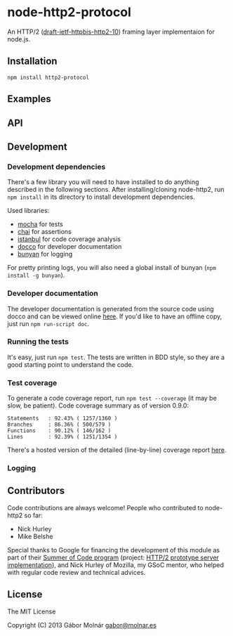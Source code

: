 node-http2-protocol
===================

An HTTP/2 ([draft-ietf-httpbis-http2-10](http://tools.ietf.org/html/draft-ietf-httpbis-http2-10))
framing layer implementaion for node.js.

Installation
------------

```
npm install http2-protocol
```

Examples
--------

API
---

Development
-----------

### Development dependencies ###

There's a few library you will need to have installed to do anything described in the following
sections. After installing/cloning node-http2, run `npm install` in its directory to install
development dependencies.

Used libraries:

* [mocha](http://visionmedia.github.io/mocha/) for tests
* [chai](http://chaijs.com/) for assertions
* [istanbul](https://github.com/gotwarlost/istanbul) for code coverage analysis
* [docco](http://jashkenas.github.io/docco/) for developer documentation
* [bunyan](https://github.com/trentm/node-bunyan) for logging

For pretty printing logs, you will also need a global install of bunyan (`npm install -g bunyan`).

### Developer documentation ###

The developer documentation is generated from the source code using docco and can be viewed online
[here](http://molnarg.github.io/node-http2-protocol/doc/). If you'd like to have an offline copy,
just run `npm run-script doc`.

### Running the tests ###

It's easy, just run `npm test`. The tests are written in BDD style, so they are a good starting
point to understand the code.

### Test coverage ###

To generate a code coverage report, run `npm test --coverage` (it may be slow, be patient).
Code coverage summary as of version 0.9.0:
```
Statements   : 92.43% ( 1257/1360 )
Branches     : 86.36% ( 500/579 )
Functions    : 90.12% ( 146/162 )
Lines        : 92.39% ( 1251/1354 )
```

There's a hosted version of the detailed (line-by-line) coverage report
[here](http://molnarg.github.io/node-http2-protocol/coverage/lcov-report/lib/).

### Logging ###

Contributors
------------

Code contributions are always welcome! People who contributed to node-http2 so far:

* Nick Hurley
* Mike Belshe

Special thanks to Google for financing the development of this module as part of their [Summer of
Code program](https://developers.google.com/open-source/soc/) (project: [HTTP/2 prototype server
implementation](https://google-melange.appspot.com/gsoc/project/google/gsoc2013/molnarg/5001)), and
Nick Hurley of Mozilla, my GSoC mentor, who helped with regular code review and technical advices.

License
-------

The MIT License

Copyright (C) 2013 Gábor Molnár <gabor@molnar.es>
